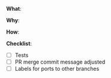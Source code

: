 **What**:

<!--
  Describe what changes are being made, e.g. which feature/bug is being
  developed/fixed in this PR?
-->

**Why**:

<!-- Why are these changes necessary? -->

**How**:

<!--
  How did you verify the changes in this PR?
  If this PR contains tests this section can be considered done.
  Otherwise please write down the steps on how you did test your changes and
  verified that the changes are working as expected.

  See https://www.ministryoftesting.com/dojo/lessons/community-stories-to-shift-left-start-right
  for some background.
 -->

**Checklist**:

<!-- add labels for ports to additional branches -->

<!-- add "N/A" to the end of each line not applicable to your changes -->

<!-- to check an item, place an "x" in the box like so: "- [x] Tests" -->

- [ ] Tests
- [ ] PR merge commit message adjusted
- [ ] Labels for ports to other branches
